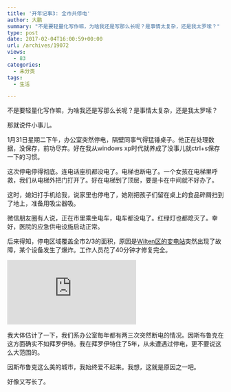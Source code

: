 ```yaml
---
title: '开年记事3: 全市共停电'
author: 大鹏
summary: "不是要轻量化写作嘛，为啥我还是写那么长呢？是事情太复杂，还是我太罗嗦？"
type: post
date: 2017-02-04T16:00:59+00:00
url: /archives/19072
views:
  - 83
categories:
  - 未分类
tags:
  - 生活

---
```

不是要轻量化写作嘛，为啥我还是写那么长呢？是事情太复杂，还是我太罗嗦？

那就说件小事儿。

1月31日星期二下午，办公室突然停电，隔壁同事气得猛锤桌子。他正在处理数据，没保存，前功尽弃。好在我从windows xp时代就养成了没事儿就ctrl+s保存一下的习惯。

这次停电停得彻底。连电话座机都没电了。电梯也断电了。一个女孩在电梯里呼救，我们从电梯外把门打开了。好在电梯到了顶层，要是卡在中间就不好办了。

这时，媳妇打手机给我，说家里也停电了，她刚把孩子们留在桌上的食品碎屑扫到了地上，准备用吸尘器吸。

微信朋友圈有人说，正在市里乘坐电车，电车都没电了。红绿灯也都熄灭了。幸好，医院的应急供电设施启动正常。

后来得知，停电区域覆盖全市2/3的面积，原因是[Wilten区的变电站][1]突然出现了故障，某个设备发生了爆炸。工作人员花了40分钟才修复完全。

![enter image description here][2]

我大体估计了一下，我们系办公室每年都有两三次突然断电的情况。因斯布鲁克在这方面确实不如拜罗伊特。我在拜罗伊特住了5年，从未遭遇过停电，更不要说这么大范围的。

因斯布鲁克这么美的城市，我始终爱不起来。我想，这就是原因之一吧。

好像又写长了。

 [1]: http://www.tt.com/panorama/gesellschaft/12564020-91/stromausfall-in-innsbruck-pl%C3%B6tzlich-gingen-die-lichter-aus.csp
 [2]: http://www.tt.com/csp/cms/sites/dt.common.streams.StreamServer.cls?STREAMOID=486KChhB$IIcCLnsG0O1qc$daE2N3K4ZzOUsqbU5sYslJ58GYXY4zbv16l27d6NtWCsjLu883Ygn4B49Lvm9bPe2QeMKQdVeZmXF$9l$4uCZ8QDXhaHEp3rvzXRJFdy0KqPHLoMevcTLo3h8xh70Y6N_U_CryOsw6FTOdKL_jpQ-&CONTENTTYPE=image/jpeg
